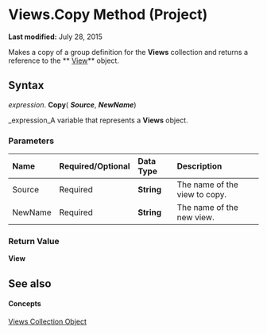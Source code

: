 
# Views.Copy Method (Project)

 **Last modified:** July 28, 2015

Makes a copy of a group definition for the  **Views** collection and returns a reference to the ** [View](39d793f4-2e31-d07b-a563-b213cced0c28.md)** object.

## Syntax

 _expression_. **Copy**( **_Source_**,  **_NewName_**)

 _expression_A variable that represents a  **Views** object.


### Parameters



|**Name**|**Required/Optional**|**Data Type**|**Description**|
|:-----|:-----|:-----|:-----|
|Source|Required| **String**|The name of the view to copy.|
|NewName|Required| **String**|The name of the new view.|

### Return Value

 **View**


## See also


#### Concepts


 [Views Collection Object](53717121-f6da-d762-af97-15a819ea5d82.md)
